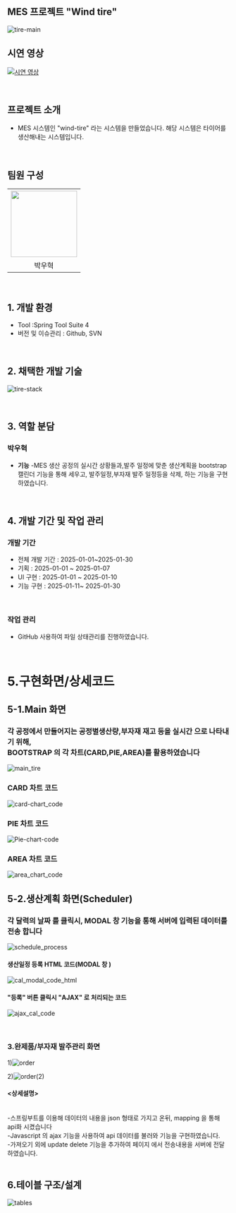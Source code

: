## MES 프로젝트 "Wind tire"
![tire-main](https://github.com/user-attachments/assets/a47f7536-9cc4-4843-a4af-d9bc4430cfd6)


## 시연 영상
[![시연 영상](https://img.youtube.com/vi/1sEOsvN_loM/maxresdefault.jpg)](https://www.youtube.com/watch?v=1sEOsvN_loM)

<br>

## 프로젝트 소개

- MES 시스템인 "wind-tire" 라는 시스템을 만들었습니다. 해당 시스템은 타이어를 생산해내는 시스템입니다.

<br>


## 팀원 구성

<div align="center">

<table  align="center">
  <tr>
    <th><img src="https://avatars.githubusercontent.com/u/162407926?v=4" width="150" height="150" "/></th>
  </tr>
  <tr>
    <td align="center"> 박우혁</td>
  </tr>
</table>
</div>

<br>

## 1. 개발 환경
- Tool :Spring Tool Suite 4 
- 버전 및 이슈관리 : Github, SVN
<br>

## 2. 채택한 개발 기술

![tire-stack](https://github.com/user-attachments/assets/55737e10-2b96-4023-90a6-9cab6f78382f)

<br/>

## 3. 역할 분담

### 박우혁
- **기능**
    -MES 생산 공정의 실시간 상황들과,발주 일정에 맞춘  생산계획을 bootstrap 캘린더 기능을 통해 세우고, 발주일정,부자재 발주 일정등을 삭제, 하는 기능을 구현 하였습니다.

<br>

## 4. 개발 기간 및 작업 관리

### 개발 기간

- 전체 개발 기간 : 2025-01-01~2025-01-30
- 기획 : 2025-01-01 ~ 2025-01-07
- UI 구현 : 2025-01-01 ~ 2025-01-10
- 기능 구현 : 2025-01-11~ 2025-01-30

<br>

### 작업 관리

- GitHub 사용하여 파일 상태관리를 진행하였습니다.

<br>

# 5.구현화면/상세코드

<h2>5-1.Main 화면</h2>

<h3>각 공정에서 만들어지는 공정별생산량,부자재 재고 등을 실시간 으로 나타내기 위해,<br>
BOOTSTRAP 의 각 차트(CARD,PIE,AREA)를 활용하였습니다 </h3>

![main_tire](https://github.com/user-attachments/assets/cd7b859e-7ddc-4e01-a5ed-b49c082f64f9)


<h3>CARD 차트 코드</h3>

![card-chart_code](https://github.com/user-attachments/assets/f1b32ef1-0965-4a90-bffb-203f15f5f9f0)

<h3>PIE 차트 코드</h3>

![Pie-chart-code](https://github.com/user-attachments/assets/3ca0b2ae-292c-46cf-bdf8-e08f7017e241)


<h3>AREA 차트 코드</h3>

![area_chart_code](https://github.com/user-attachments/assets/d65dfec7-8bb9-49a1-ab69-e64533a33034)


<h2>5-2.생산계획 화면(Scheduler)</h2>

<h3>각 달력의 날짜 를 클릭시, MODAL 창 기능을 통해 서버에 입력된 데이터를 전송 합니다</h3>

![schedule_process](https://github.com/user-attachments/assets/bad3ed28-785f-4e3b-a572-81082edac9aa)



<h4>생산일정 등록 HTML 코드(MODAL 창 ) </h4>

![cal_modal_code_html](https://github.com/user-attachments/assets/b7510e63-136b-49fa-a0c0-c3de561ef46c)

<h4>"등록" 버튼 클릭시 "AJAX" 로 처리되는 코드</h4>

![ajax_cal_code](https://github.com/user-attachments/assets/51732de2-72eb-4e1d-842c-a51b1c267b90)



<br>



<h3>3.완제품/부자재 발주관리 화면</h3>


1)![order](https://github.com/user-attachments/assets/b0fbc4b8-a4e1-4851-8604-31d2ab7a2127)


2)![order(2)](https://github.com/user-attachments/assets/3fd09cc3-4021-4930-a00c-f6c871a881df)




#### <상세설명>
<br>
-스프링부트를 이용해 데이터의 내용을 json 형태로 가지고 온뒤, mapping 을 통해 api화 시켰습니다  <br>
-Javascript 의 ajax  기능을 사용하여 api 데이터를 불러와 기능을 구현하였습니다.<br>
-가져오기 외에 update delete 기능을 추가하여 페이지 에서 전송내용을 서버에 전달하였습니다.
<br>
<br>

## 6.테이블 구조/설계

![tables](https://github.com/user-attachments/assets/35754dde-6382-4006-80b1-abab944f0179)



